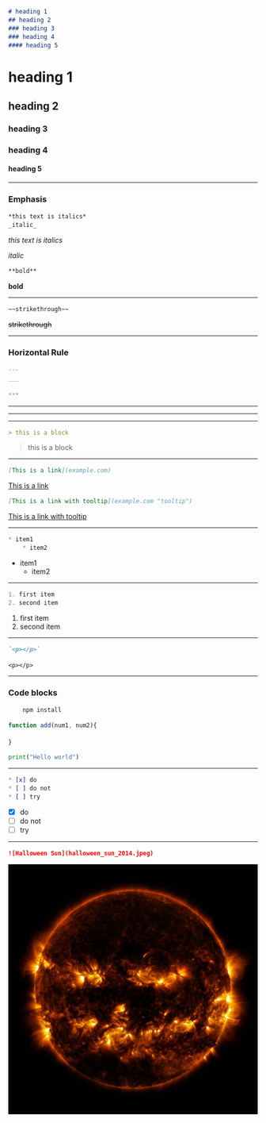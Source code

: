 ```md
# heading 1
## heading 2
### heading 3
### heading 4
#### heading 5
```
# heading 1  
## heading 2 
### heading 3
### heading 4
#### heading 5

---
### Emphasis
```md
*this text is italics*
_italic_
```
<!-- Italics -->
*this text is italics*

_italic_

<!-- Bold -->
```md
**bold**
```
**bold** 

---

<!-- Strike Through-->
```md
~~strikethrough~~
```
~~strikethrough~~

---

<!-- Horizontal Line -->
### Horizontal Rule
```md
---
___

***
```
--- 
___
***

<!-- Block quote -->
```md
> this is a block
```
> this is a block

---

<!--  links -->
```md
[This is a link](example.com)
```
[This is a link](example.com)

```md
[This is a link with tooltip](example.com "tooltip")
```
[This is a link with tooltip](example.com "tooltip")

---

<!-- Unordered List -->
```md
* item1
    * item2
```
* item1
    * item2

---

<!--Ordered List-->
```md
1. first item
2. second item
```
1. first item
2. second item

---

<!-- inline code block-->
```md
`<p></p>`
```
`<p></p>`

---

### Code blocks
<!-- Zsh block -->
```zsh
    npm install
```

<!-- JS Block-->
```javascript
function add(num1, num2){

}
```

<!-- Python block-->
```python
print("Hello world")
```

---

<!-- task list -->
```md
* [x] do
* [ ] do not
* [ ] try
```
* [x] do
* [ ] do not
* [ ] try

---

<!--Images-->
```md
![Halloween Sun](halloween_sun_2014.jpeg)
```
![Halloween Sun](halloween_sun_2014.jpeg)